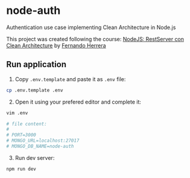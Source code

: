 # node-auth

Authentication use case implementing Clean Architecture in Node.js

This project was created following the course: [NodeJS: RestServer con Clean Architecture](https://www.linkedin.com/learning/nodejs-restserver-con-clean-architecture) by [Fernando Herrera](https://www.linkedin.com/learning/instructors/fernando-herrera)

## Run application

1. Copy `.env.template` and paste it as `.env` file:

```bash
cp .env.template .env
```

2. Open it using your prefered editor and complete it:

```bash
vim .env

# file content:
#
# PORT=3000
# MONGO_URL=localhost:27017
# MONGO_DB_NAME=node-auth
```

3. Run dev server:

```bash
npm run dev
```